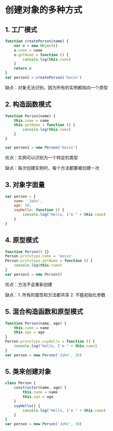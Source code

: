 # 创建对象的多种方式

## 1. 工厂模式

```javascript
function createPerson(name) {
    var o = new Object()
    o.name = name
    o.getName = function () {
        console.log(this.name)
    }
    return o
}
var person1 = createPerson('kevin')
```

缺点：对象无法识别，因为所有的实例都指向一个原型

## 2. 构造函数模式

```javascript
function Person(name) {
    this.name = name
    this.getName = function () {
        console.log(this.name)
    }
}

var person1 = new Person('kevin')
```

优点：实例可以识别为一个特定的类型

缺点：每次创建实例时，每个方法都要被创建一次

## 3. 对象字面量

```javascript
var person = {
    name: 'John',
    age: 30,
    sayHello: function () {
        console.log("Hello, I'm " + this.name)
    }
}
```

## 4. 原型模式

```javascript
function Person() {}
Person.prototype.name = 'keivn'
Person.prototype.getName = function () {
    console.log(this.name)
}
var person1 = new Person()
```

优点：方法不会重新创建

缺点：1. 所有的属性和方法都共享 2. 不能初始化参数

## 5. 混合构造函数和原型模式

```javascript
function Person(name, age) {
    this.name = name
    this.age = age
}
Person.prototype.sayHello = function () {
    console.log("Hello, I'm " + this.name)
}
var person = new Person('John', 30)
```

## 5. 类来创建对象

```javascript
class Person {
    constructor(name, age) {
        this.name = name
        this.age = age
    }
    sayHello() {
        console.log("Hello, I'm " + this.name)
    }
}
var person = new Person('John', 30)
```
